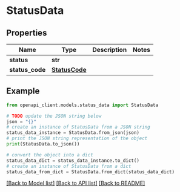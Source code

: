 # StatusData


## Properties

Name | Type | Description | Notes
------------ | ------------- | ------------- | -------------
**status** | **str** |  | 
**status_code** | [**StatusCode**](StatusCode.md) |  | 

## Example

```python
from openapi_client.models.status_data import StatusData

# TODO update the JSON string below
json = "{}"
# create an instance of StatusData from a JSON string
status_data_instance = StatusData.from_json(json)
# print the JSON string representation of the object
print(StatusData.to_json())

# convert the object into a dict
status_data_dict = status_data_instance.to_dict()
# create an instance of StatusData from a dict
status_data_from_dict = StatusData.from_dict(status_data_dict)
```
[[Back to Model list]](../README.md#documentation-for-models) [[Back to API list]](../README.md#documentation-for-api-endpoints) [[Back to README]](../README.md)



